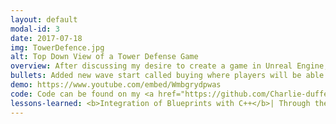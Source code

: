 ```yaml
---
layout: default
modal-id: 3
date: 2017-07-18
img: TowerDefence.jpg
alt: Top Down View of a Tower Defense Game
overview: After discussing my desire to create a game in Unreal Engine, my mentor suggested building upon the base Unreal Strategy game provided by Epic. Luckily, my mentor had upgraded the strategy game to work with Unreal Engine 5, making this project my first experience with the latest Unreal version. I established several goals for the project, including updating wave behavior, modifying the functionality of the arrow turret, and implementing a third-person mode within the game.
bullets: Added new wave start called buying where players will be able to buy towers without the threat of an on going wave, Created ready up mechanic to allow the player to build towers before the start of the first wave, Programmed simple UI to inform the player that they needed to ready up, Changed how the arrow turret worked by making it only fire in bursts when an enemy enters it's attack range, Spawned a minion for the player to play as while a wave is on going
demo: https://www.youtube.com/embed/Wmbgrydpwas
code: Code can be found on my <a href="https://github.com/Charlie-duffett/UE5StrategyGame"> Github</a>
lessons-learned: <b>Integration of Blueprints with C++</b>| Through the tower defense game project_ I gained a deeper understanding of the various methods by which Blueprints can interact with C++ code. This experience allowed me to leverage the strengths of both scripting and programming languages to create more robust and flexible game systems, <b>Character Switching and Control Scheme Implementation</b>| A significant learning experience from the project was implementing character switching mechanics and associated control schemes. This involved understanding the various methods of possessing minions within Unreal Engine and implementing a seamless return to the original minion when necessary, <b>Reflections on Input System Rework</b>| Reflecting on the project_ I identified opportunities for improvement in the input system. Given additional time_ I would prioritize reworking the input system to utilize enhanced input_ which is the current standard. The custom input implementation inherited from the base Epic game introduced avoidable bugs and limitations_ underscoring the significance of adopting standard input solutions for smoother and more reliable gameplay experiences
---
```

